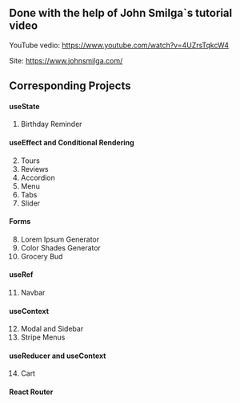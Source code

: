 ## Done with the help of John Smilga`s tutorial video

YouTube vedio: https://www.youtube.com/watch?v=4UZrsTqkcW4

Site: https://www.johnsmilga.com/

## Corresponding Projects

#### useState

1. Birthday Reminder

#### useEffect and Conditional Rendering

2. Tours
3. Reviews
4. Accordion
5. Menu
6. Tabs
7. Slider

#### Forms

8. Lorem Ipsum Generator
9. Color Shades Generator
10. Grocery Bud

#### useRef

11. Navbar

#### useContext

12. Modal and Sidebar
13. Stripe Menus

#### useReducer and useContext

14. Cart

#### React Router
